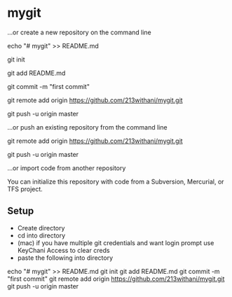 # mygit

…or create a new repository on the command line

 echo "# mygit" >> README.md
 
git init

git add README.md

git commit -m "first commit"

git remote add origin https://github.com/213withani/mygit.git

git push -u origin master

…or push an existing repository from the command line

 git remote add origin https://github.com/213withani/mygit.git
 
git push -u origin master

…or import code from another repository

You can initialize this repository with code from a Subversion, Mercurial, or TFS project.

## Setup

* Create directory
* cd into directory
* (mac) if you have multiple git credentials and want login prompt use KeyChani Access to clear creds
* paste the following into directory

echo "# mygit" >> README.md
git init
git add README.md
git commit -m "first commit"
git remote add origin https://github.com/213withani/mygit.git
git push -u origin master

